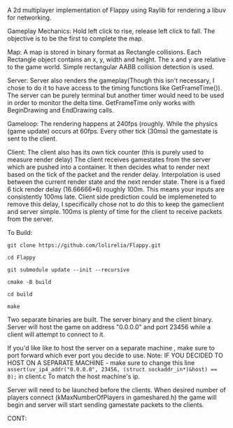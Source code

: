 A 2d multiplayer implementation of Flappy using Raylib for rendering a libuv for networking. 

Gameplay Mechanics:
Hold left click to rise, release left click to fall. The objective is to be the first to complete the map. 

Map:
A map is stored in binary format as Rectangle collisions. Each Rectangle object contains an x, y, width and height. The x and y are relative to the game world. 
Simple rectangular AABB collision detection is used. 

Server:
Server also renders the gameplay(Though this isn't necessary, I chose to do it to have access to the timing functions like GetFrameTime()). 
The server can be purely terminal but another timer would need to be used in order to monitor the delta time. GetFrameTime only works with BeginDrawing and EndDrawing calls.

Gameloop:
The rendering happens at 240fps (roughly. While the physics (game update) occurs at 60fps. Every other tick (30ms) the gamestate is sent to the client.

Client:
The client also has its own tick counter (this is purely used to measure render delay)
The client receives gamestates from the server which are pushed into a container. It then decides what to render next based on the tick of the packet and the render delay.
Interpolation is used between the current render state and the next render state. 
There is a fixed 6 tick render delay (16.66666*6) roughly 100m. This means your inputs are consistently 100ms late.
Client side prediction could be implemeneted to remove this delay, I specifically chose not to do this to keep the gameclient and server simple.
100ms is plenty of time for the client to receive packets from the server.

To Build:
```
git clone https://github.com/lolirelia/Flappy.git

cd Flappy

git submodule update --init --recursive

cmake -B build 

cd build

make
```

Two separate binaries are built. The server binary and the client binary. Server will host the game on address "0.0.0.0" and port 23456 while a client will attempt to connect to it.


If you'd like like to host the server on a separate machine , make sure to port forward which ever port you decide to use. 
Note: IF YOU DECIDED TO HOST ON A SEPARATE MACHINE - make sure to change this line `assert(uv_ip4_addr("0.0.0.0", 23456, (struct sockaddr_in*)&host) == 0);` in client.c To match the host machine's ip.


Server will need to be launched before the clients.
When desired number of players connect (kMaxNumberOfPlayers in gameshared.h) the game will begin and server will start sending gamestate packets to the clients.



CONT:
